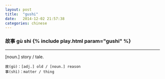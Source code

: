 ```yaml
---
layout: post
title:  "gushi"
date:   2014-12-02 21:57:38
categories: chinese
---
```

### 故事 gù shi {% include play.html param="gushi" %}

-----------
[noun.] story / tale.
	
    故(gù)：[adj.] old / [noun.] reason
    事(shì)：matter / thing
